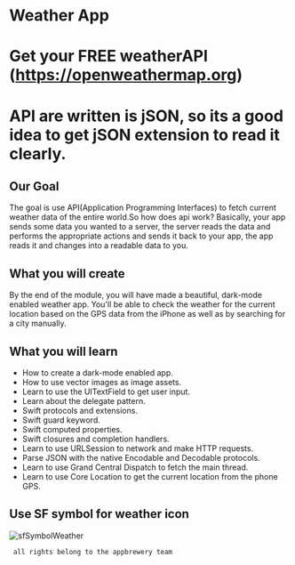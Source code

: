 #  Weather App
# Get your FREE weatherAPI (https://openweathermap.org)
# API are written is jSON, so its a good idea to get jSON extension to read it clearly.

## Our Goal
The goal is use API(Application Programming Interfaces) to fetch current weather data of the entire world.So how does api work? Basically, your app sends some data you wanted to a server, the server reads the data and performs the appropriate actions and sends it back to your app, the app reads it and changes into a readable data to you.
 


## What you will create

By the end of the module, you will have made a beautiful, dark-mode enabled weather app. You'll be able to check the weather for the current location based on the GPS data from the iPhone as well as by searching for a city manually. 

## What you will learn

* How to create a dark-mode enabled app.
* How to use vector images as image assets.
* Learn to use the UITextField to get user input. 
* Learn about the delegate pattern.
* Swift protocols and extensions. 
* Swift guard keyword. 
* Swift computed properties.
* Swift closures and completion handlers.
* Learn to use URLSession to network and make HTTP requests.
* Parse JSON with the native Encodable and Decodable protocols. 
* Learn to use Grand Central Dispatch to fetch the main thread.
* Learn to use Core Location to get the current location from the phone GPS. 

## Use SF symbol for weather icon 

![sfSymbolWeather](https://user-images.githubusercontent.com/25602777/173201820-8fc31dbf-c0c7-4b90-8072-dd2da1563b5a.png)

`` 
all rights belong to the appbrewery team
``
